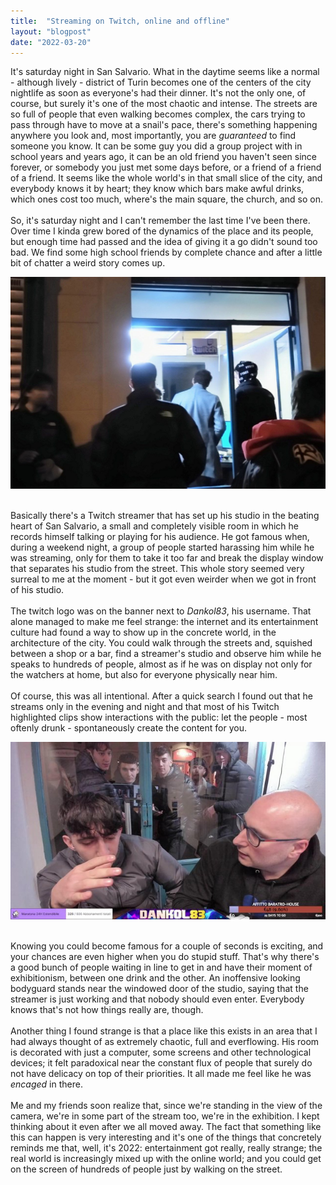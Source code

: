 ```yaml
---
title:  "Streaming on Twitch, online and offline"
layout: "blogpost"
date: "2022-03-20"
---
```


It's saturday night in San Salvario. What in the daytime seems like a normal - although lively - district of Turin becomes one of the centers of the city nightlife as soon as everyone's had their dinner. It's not the only one, of course, but surely it's one of the most chaotic and intense. The streets are so full of people that even walking becomes complex, the cars trying to pass through have to move at a snail's pace, there's something happening anywhere you look and, most importantly, you are <i>guaranteed</i> to find someone you know. It can be some guy you did a group project with in school years and years ago, it can be an old friend you haven't seen since forever, or somebody you just met some days before, or a friend of a friend of a friend. It seems like the whole world's in that small slice of the city, and everybody knows it by heart; they know which bars make awful drinks, which ones cost too much, where's the main square, the church, and so on.<br><br>
So, it's saturday night and I can't remember the last time I've been there. Over time I kinda grew bored of the dynamics of the place and its people, but enough time had passed and the idea of giving it a go didn't sound too bad. We find some high school friends by complete chance and after a little bit of chatter a weird story comes up.


<div style="display:flex; justify-content:center; padding-bottom: 20px;">
    <img src="/assets/images/1/twitch.jpg" class="imgBorder" style="margin:auto; max-width:100%" alt="Outside Pic">
</div>

Basically there's a Twitch streamer that has set up his studio in the beating heart of San Salvario, a small and completely visible room in which he records himself talking or playing for his audience. He got famous when, during a weekend night, a group of people started harassing him while he was streaming, only for them to take it too far and break the display window that separates his studio from the street. This whole story seemed very surreal to me at the moment - but it got even weirder when we got in front of his studio.<br><br>
The twitch logo was on the banner next to <i>Dankol83</i>, his username. That alone managed to make me feel strange: the internet and its entertainment culture had found a way to show up in the concrete world, in the architecture of the city. You could walk through the streets and, squished between a shop or a bar, find a streamer's studio and observe him while he speaks to hundreds of people, almost as if he was on display not only for the watchers at home, but also for everyone physically near him.<br><br>
Of course, this was all intentional. After a quick search I found out that he streams only in the evening and night and that most of his Twitch highlighted clips show interactions with the public: let the people - most oftenly drunk - spontaneously create the content for you.


<div style="display:flex; justify-content:center; padding-bottom: 20px;">
    <img src="/assets/images/1/inside.jpg" class="imgBorder" style="margin:auto; max-width:100%" alt="Inside Pic">
</div>

Knowing you could become famous for a couple of seconds is exciting, and your chances are even higher when you do stupid stuff. That's why there's a good bunch of people waiting in line to get in and have their moment of exhibitionism, between one drink and the other. An inoffensive looking bodyguard stands near the windowed door of the studio, saying that the streamer is just working and that nobody should even enter. Everybody knows that's not how things really are, though. <br><br>
Another thing I found strange is that a place like this exists in an area that I had always thought of as extremely chaotic, full and everflowing. His room is decorated with just a computer, some screens and other technological devices; it felt paradoxical near the constant flux of people that surely do not have delicacy on top of their priorities. It all made me feel like he was <i>encaged</i> in there.<br><br>
Me and my friends soon realize that, since we're standing in the view of the camera, we're in some part of the stream too, we're in the exhibition. I kept thinking about it even after we all moved away. The fact that something like this can happen is very interesting and it's one of the things that concretely reminds me that, well, it's 2022: entertainment got really, really strange; the real world is increasingly mixed up with the online world; and you could get on the screen of hundreds of people just by walking on the street. 
